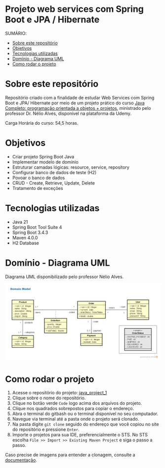 <h1>Projeto web services com Spring Boot e JPA / Hibernate</h1>

SUMÁRIO:

- [Sobre este repositório](#sobre-este-repositório)
- [Objetivos](#objetivos)
- [Tecnologias utilizadas](#tecnologias-utilizadas)
- [Domínio - Diagrama UML](#domínio---diagrama-uml)
- [Como rodar o projeto](#como-rodar-o-projeto)


# Sobre este repositório
Repositório criado com a finalidade de estudar Web Services com Spring Boot e JPA/ Hibernate por meio de um projeto prático do curso [Java Completo: programação orientada a objetos + projetos](https://www.udemy.com/course/java-curso-completo), ministrado pelo professor Dr. Nélio Alves, disponível na plataforma da Udemy.

Carga Horária do curso: 54,5 horas.

# Objetivos
* Criar projeto Spring Boot Java
* Implementar modelo de domínio
* Estruturar camadas lógicas: resource, service, repository
* Configurar banco de dados de teste (H2)
* Povoar o banco de dados
* CRUD - Create, Retrieve, Update, Delete
* Tratamento de exceções


# Tecnologias utilizadas

* Java 21
* Spring Boot Tool Suíte 4
* Spring Boot 3.4.3
* Maven 4.0.0
* H2 Database


# Domínio - Diagrama UML
Diagrama UML disponibilizado pelo professor Nélio Alves.

![Domínio](src/main/resources/static/img/web-service-dominio-nelio-alves.png)

# Como rodar o projeto

1. Acesse o repositório do projeto: [java_project_1](https://github.com/lia-oliveira/java_project_1)
2. Clique sobre o nome do repositório.
3. Clique no botão verde `Code` logo acima dos arquivos do projeto.
4. Clique nos quadrados sobrepostos para copiar o endereço.
5. Abra o terminal do gitbash ou o terminal disponível no seu computador.
6. Navegue via terminal até a pasta onde o projeto será clonado.
7. Na pasta digite `git clone` seguido do endereço que você copiou no site do repositório e pressione `Enter`.
8. Importe o projetos para sua IDE, preferencialmente o STS. No STS escolha `File >> Import >> Existing Maven Project` e siga o passo a passo.

Caso precise de imagens para entender a clonagem, consulte a [documentação](https://docs.github.com/pt/repositories/creating-and-managing-repositories/cloning-a-repository).

